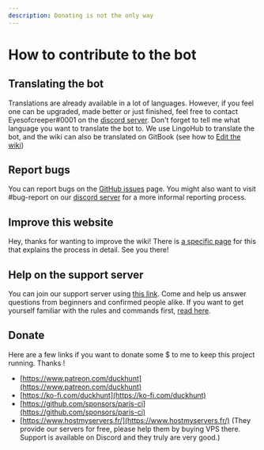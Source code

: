 ```yaml
---
description: Donating is not the only way
---
```


# How to contribute to the bot

## Translating the bot

Translations are already available in a lot of languages. However, if you feel one can be upgraded, made better or just finished, feel free to contact Eyesofcreeper\#0001 on the [discord server](https://discordapp.com/invite/2BksEkV). Don't forget to tell me what language you want to translate the bot to. We use LingoHub to translate the bot, and the wiki can also be translated on GitBook \(see how to [Edit the wiki](../how-to-edit-this-wiki.md)\)

## Report bugs

You can report bugs on the [GitHub issues](https://github.com/DuckHunt-discord/DHV3/issues) page. You might also want to visit \#bug-report on our [discord server](https://discordapp.com/invite/2BksEkV) for a more informal reporting process.

## Improve this website

Hey, thanks for wanting to improve the wiki! There is [a specific page](../how-to-edit-this-wiki.md) for this that explains the process in detail. See you there!

## Help on the support server

You can join our support server using [this link](https://discord.gg/2BksEkV). Come and help us answer questions from beginners and confirmed people alike. If you want to get yourself familiar with the rules and commands first, [read here](../support-server/how-to-join.md).

## Donate

Here are a few links if you want to donate some $ to me to keep this project running. Thanks !

* [https://www.patreon.com/duckhunt](https://www.patreon.com/duckhunt)
* [https://ko-fi.com/duckhunt](https://ko-fi.com/duckhunt)
* [https://github.com/sponsors/paris-ci](https://github.com/sponsors/paris-ci)
* [https://www.hostmyservers.fr/](https://www.hostmyservers.fr/) \(They provide our servers for free, please help them by buying VPS there. Support is available on Discord and they truly are very good.\)


